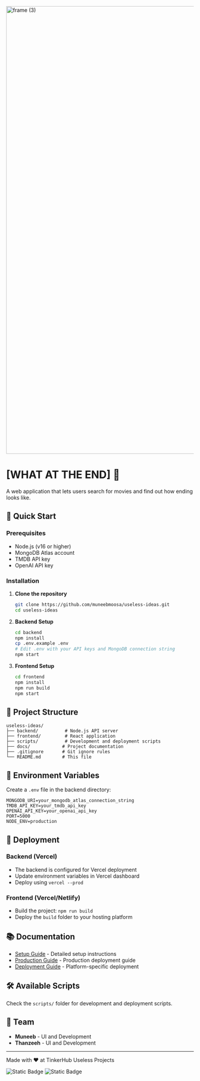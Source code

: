 <img width="3188" height="1202" alt="frame (3)" src="https://github.com/user-attachments/assets/517ad8e9-ad22-457d-9538-a9e62d137cd7" />

# [WHAT AT THE END] 🎯

A web application that lets users search for movies and find out how ending looks like.

## 🚀 Quick Start

### Prerequisites

- Node.js (v16 or higher)
- MongoDB Atlas account
- TMDB API key
- OpenAI API key

### Installation

1. **Clone the repository**

   ```bash
   git clone https://github.com/muneebmoosa/useless-ideas.git
   cd useless-ideas
   ```

2. **Backend Setup**

   ```bash
   cd backend
   npm install
   cp .env.example .env
   # Edit .env with your API keys and MongoDB connection string
   npm start
   ```

3. **Frontend Setup**
   ```bash
   cd frontend
   npm install
   npm run build
   npm start
   ```

## 📁 Project Structure

```
useless-ideas/
├── backend/          # Node.js API server
├── frontend/         # React application
├── scripts/          # Development and deployment scripts
├── docs/            # Project documentation
├── .gitignore       # Git ignore rules
└── README.md        # This file
```

## 🔧 Environment Variables

Create a `.env` file in the backend directory:

```env
MONGODB_URI=your_mongodb_atlas_connection_string
TMDB_API_KEY=your_tmdb_api_key
OPENAI_API_KEY=your_openai_api_key
PORT=5000
NODE_ENV=production
```

## 🚀 Deployment

### Backend (Vercel)

- The backend is configured for Vercel deployment
- Update environment variables in Vercel dashboard
- Deploy using `vercel --prod`

### Frontend (Vercel/Netlify)

- Build the project: `npm run build`
- Deploy the `build` folder to your hosting platform

## 📚 Documentation

- [Setup Guide](docs/SETUP.md) - Detailed setup instructions
- [Production Guide](docs/PRODUCTION.md) - Production deployment guide
- [Deployment Guide](docs/DEPLOYMENT.md) - Platform-specific deployment

## 🛠️ Available Scripts

Check the `scripts/` folder for development and deployment scripts.

## 👥 Team

- **Muneeb** - UI and Development
- **Thanzeeh** - UI and Development

---

Made with ❤️ at TinkerHub Useless Projects

![Static Badge](https://img.shields.io/badge/TinkerHub-24?color=%23000000&link=https%3A%2F%2Fwww.tinkerhub.org%2F)
![Static Badge](https://img.shields.io/badge/UselessProjects--25-25?link=https%3A%2F%2Fwww.tinkerhub.org%2Fevents%2FQ2Q1TQKX6Q%2FUseless%2520Projects)
